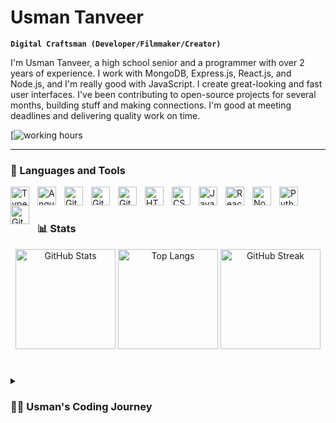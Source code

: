 # Usman Tanveer

**`Digital Craftsman (Developer/Filmmaker/Creator)`**

I'm Usman Tanveer, a high school senior and a programmer with over 2 years of experience. I work with MongoDB, Express.js, React.js, and Node.js, and I'm really good with JavaScript. I create great-looking and fast user interfaces. I've been contributing to open-source projects for several months, building stuff and making connections. I'm good at meeting deadlines and delivering quality work on time.

   <p align="left">
     [<img alt="working hours"  title="My Working Hours" src="https://custom-icon-badges.demolab.com/badge/2+ Years?logo=clock&logoColor=white"/>
     
      
   </p>

---

### 🧰 Languages and Tools

<img align="left" alt="TypeScript" width="30px" style="padding-right:10px;" src="https://cdn.jsdelivr.net/gh/devicons/devicon/icons/typescript/typescript-plain.svg" />
<img align="left" alt="Angular" width="30px" style="padding-right:10px;" src="https://cdn.jsdelivr.net/gh/devicons/devicon/icons/angularjs/angularjs-plain.svg" />
<img align="left" alt="Git" width="30px" style="padding-right:10px;" src="https://cdn.jsdelivr.net/gh/devicons/devicon/icons/git/git-original.svg" />
<img align="left" alt="Git" width="30px" style="padding-right:10px;" src="https://cdn.jsdelivr.net/gh/devicons/devicon/icons/git/git-original.svg" />
<img align="left" alt="Git" width="30px" style="padding-right:10px;" src="https://cdn.jsdelivr.net/gh/devicons/devicon/icons/tailwindcss/tailwindcss-plain.svg" />        
<img align="left" alt="HTML" width="30px" style="padding-right:10px;" src="https://cdn.jsdelivr.net/gh/devicons/devicon/icons/html5/html5-plain.svg" />
<img align="left" alt="CSS" width="30px" style="padding-right:10px;" src="https://cdn.jsdelivr.net/gh/devicons/devicon/icons/css3/css3-plain.svg" />
<img align="left" alt="JavaScript" width="30px" style="padding-right:10px;" src="https://cdn.jsdelivr.net/gh/devicons/devicon/icons/javascript/javascript-plain.svg" />
<img align="left" alt="React" width="30px" style="padding-right:10px;" src="https://cdn.jsdelivr.net/gh/devicons/devicon/icons/react/react-original.svg" />
<img align="left" alt="NodeJS" width="30px" style="padding-right:10px;" src="https://cdn.jsdelivr.net/gh/devicons/devicon/icons/nodejs/nodejs-original.svg" />
<img align="left" alt="Python" width="30px" style="padding-right:10px;" src="https://cdn.jsdelivr.net/gh/devicons/devicon/icons/python/python-plain.svg" />
<img align="left" alt="GitHub" width="30px" style="padding-right:10px;" src="https://cdn.jsdelivr.net/gh/devicons/devicon/icons/github/github-original.svg" />

<br />

#

### 📊 Stats

<div align="center">
  <img src="https://github-readme-stats.vercel.app/api?username=UTandor&show_icons=true&theme=dracula&hide=stars&custom_title=Usman%20Tanveer&rank_icon=github" alt="GitHub Stats" height="160px">
  <img src="https://github-readme-stats.vercel.app/api/top-langs/?username=UTandor&hide=css&langs_count=5&layout=compact&theme=dracula" alt="Top Langs" height="160px">
  <img src="https://streak-stats.demolab.com?user=UTandor&theme=gruvbox&border_radius=4.5" alt="GitHub Streak" height="160px">
</div>

#

<details>
 <summary><h3>👨‍💻 Usman's Coding Journey</h3></summary>
   Greetings! I'm Usman Tanveer, a high school senior deeply immersed in the captivating universe of coding. With over 2 years of hands-on experience, my proficiency extends to MongoDB, Express.js, React.js, and Node.js, with a solid foundation in JavaScript. I take pride in creating not just visually appealing but also highly responsive user interfaces. Beyond the code, I've actively participated in the open-source community, contributing to diverse projects and establishing connections with fellow developers. Known for my commitment to meeting deadlines, I consistently deliver high-quality work. As I continue this exciting journey, I'm fueled by a passion for continuous learning and growth in the ever-evolving landscape of programming. Let's collaborate and craft something extraordinary!

[linkedin]: https://www.linkedin.com/in/usman-tnvr
